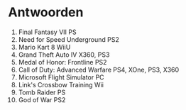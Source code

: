 # Antwoorden

1. Final Fantasy VII
   PS
2. Need for Speed Underground
   PS2
3. Mario Kart 8
   WiiU
4. Grand Theft Auto IV
   X360, PS3
5. Medal of Honor: Frontline
   PS2
6. Call of Duty: Advanced Warfare
   PS4, XOne, PS3, X360
7. Microsoft Flight Simulator
   PC
8. Link's Crossbow Training
   Wii
9.  Tomb Raider
    PS
10. God of War
    PS2